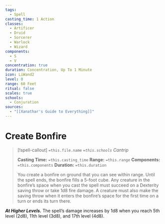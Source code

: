 ```yaml
---
tags:
  - Spell
casting_time: 1 Action
classes:
  - Artificer
  - Druid
  - Sorcerer
  - Warlock
  - Wizard
components:
  - S
  - V
concentration: true
duration: Concentration, Up To 1 Minute
icon: LiWand2
level: 0
range: 60 Feet
ritual: false
scales: true
schools:
  - Conjuration
sources:
  - "[[Xanathar's Guide to Everything]]"
---
```


# Create Bonfire

>[!spell-callout] `=this.file.name`
>*`=this.schools` Cantrip*
>
>**Casting Time:** `=this.casting_time`
>**Range:** `=this.range`
>**Components:** `=this.components`
>**Duration:** `=this.duration`
>
>You create a bonfire on ground that you can see within range. Until the spell ends, the bonfire fills a 5-foot cube. Any creature in the bonfire’s space when you cast the spell must succeed on a Dexterity saving throw or take 1d8 fire damage. A creature must also make the saving throw when it enters the bonfire’s space for the first time on a turn or ends its turn there.
>
>
***At Higher Levels.*** The spell’s damage increases by 1d8 when you reach 5th level (2d8), 11th level (3d8), and 17th level (4d8).
